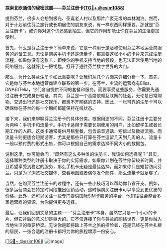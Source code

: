 **探索北欧通信的秘密武器——芬兰注册卡[[TG💪+ @esim1088](https://t.me/s/esim1088)]**

提到芬兰，很多人会想到极光、圣诞老人村以及那片广袤无垠的森林湖泊。然而，对于计划前往芬兰旅行或长期居住的朋友来说，有一样东西同样重要，那就是“芬兰注册卡”。或许你对这个词还感到陌生，但它的作用却能让你在芬兰的生活更加便利。

首先，什么是芬兰注册卡？简单来说，它是一种用于激活和使用芬兰本地运营商服务的必备工具。无论是购买手机卡还是流量卡，都需要这张小小的卡片来完成注册流程。如果你没有这张卡，即使你的手机支持当地的频段，也无法正常使用当地的网络服务。这就好比一把钥匙，打开了通往芬兰数字世界的大门。

那么，为什么芬兰注册卡如此重要呢？让我们从几个方面来详细分析一下。首先，它是你与芬兰本地运营商建立联系的第一步。在芬兰，主流的运营商有Elisa、DNA和Telia，它们各自提供不同的套餐和服务。而要享受这些服务，你需要先通过注册卡完成身份验证。其次，芬兰是一个高度依赖互联网的社会，无论是日常购物、交通出行还是社交娱乐，都离不开网络的支持。因此，一张可靠的注册卡可以确保你在芬兰的每一个瞬间都能保持在线状态。

接下来，我们来聊聊芬兰注册卡的具体分类。根据用途的不同，芬兰注册卡主要分为两种：手机卡和流量卡。手机卡适用于需要长期使用的用户，比如留学生或者长期工作的人群。这类卡通常提供月租套餐，包含语音通话、短信以及数据流量。而流量卡则更适合短期游客，尤其是那些只打算在芬兰逗留几天到几周的人。流量卡一般以预付费的形式出售，你可以根据自己的需求选择不同大小的数据包。

说到这里，你可能会问：“既然有这么多种类的注册卡，我该如何选择呢？”其实，选择哪种类型的注册卡取决于你的实际需求。如果你计划在芬兰停留较长时间，并且希望享受到稳定的服务，那么手机卡无疑是最佳选择。而如果你只是短暂访问芬兰，只是为了浏览社交媒体、查看地图或者偶尔发个邮件，那么流量卡就足够了。

当然，在购买芬兰注册卡的过程中，还有一些小技巧可以帮助你节省开支。例如，很多运营商会在特定时间段推出促销活动，这时候购买注册卡可以享受到更优惠的价格。此外，还可以关注一些专门提供国际SIM卡服务的平台，他们往往会整合多家运营商的资源，为你提供更多选择。

最后，让我们回到文章的主题——“芬兰注册卡”本身。虽然它只是一个小小的卡片，但它背后的意义却是巨大的。它不仅连接了你与芬兰的网络世界，更是你融入当地生活的重要桥梁。无论你是即将踏上芬兰之旅的探险者，还是已经在芬兰扎根的居民，一张合适的注册卡都将为你的旅程增添一份安心。

[[TG💪+ @esim1088](https://t.me/s/esim1088) ![Image](https://i.postimg.cc/4NQfJmqS/Snipaste-2025-05-13-00-14-12.png)]